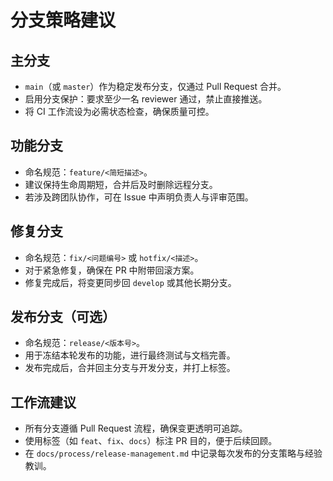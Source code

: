 # 分支策略建议

## 主分支
- `main`（或 `master`）作为稳定发布分支，仅通过 Pull Request 合并。
- 启用分支保护：要求至少一名 reviewer 通过，禁止直接推送。
- 将 CI 工作流设为必需状态检查，确保质量可控。

## 功能分支
- 命名规范：`feature/<简短描述>`。
- 建议保持生命周期短，合并后及时删除远程分支。
- 若涉及跨团队协作，可在 Issue 中声明负责人与评审范围。

## 修复分支
- 命名规范：`fix/<问题编号>` 或 `hotfix/<描述>`。
- 对于紧急修复，确保在 PR 中附带回滚方案。
- 修复完成后，将变更同步回 `develop` 或其他长期分支。

## 发布分支（可选）
- 命名规范：`release/<版本号>`。
- 用于冻结本轮发布的功能，进行最终测试与文档完善。
- 发布完成后，合并回主分支与开发分支，并打上标签。

## 工作流建议
- 所有分支遵循 Pull Request 流程，确保变更透明可追踪。
- 使用标签（如 `feat`、`fix`、`docs`）标注 PR 目的，便于后续回顾。
- 在 `docs/process/release-management.md` 中记录每次发布的分支策略与经验教训。
